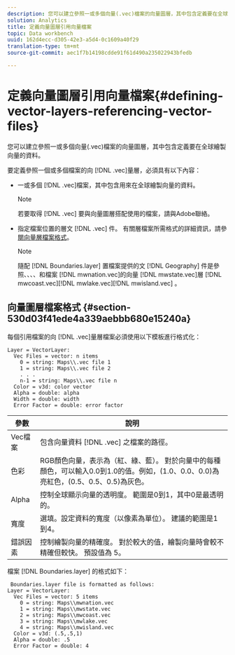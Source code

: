 ```yaml
---
description: 您可以建立參照一或多個向量(.vec)檔案的向量圖層，其中包含定義要在全球繪製向量的資料。
solution: Analytics
title: 定義向量圖層引用向量檔案
topic: Data workbench
uuid: 162d4ecc-d305-42e3-a5d4-0c1609a40f29
translation-type: tm+mt
source-git-commit: aec1f7b14198cdde91f61d490a235022943bfedb

---
```



# 定義向量圖層引用向量檔案{#defining-vector-layers-referencing-vector-files}

您可以建立參照一或多個向量(.vec)檔案的向量圖層，其中包含定義要在全球繪製向量的資料。

要定義參照一個或多個檔案的向 [!DNL .vec]量層，必須具有以下內容：

* 一或多個 [!DNL .vec]檔案，其中包含用來在全球繪製向量的資料。

   >[!NOTE]
   >
   >若要取得 [!DNL .vec] 要與向量圖層搭配使用的檔案，請與Adobe聯絡。

* 指定檔案位置的層文 [!DNL .vec] 件。 有關層檔案所需格式的詳細資訊，請參 [閱向量層檔案格式](../../../../home/c-geo-oview/c-wk-img-lyrs/c-wk-vctr-lyrs/c-def-vctr-files.md#section-530d03f41ede4a339aebbb680e15240a)。

   >[!NOTE]
   >
   >隨配 [!DNL Boundaries.layer] 置檔案提供的文 [!DNL Geography] 件是參照、、、、和檔案 [!DNL mwnation.vec]的向量 [!DNL mwstate.vec]層 [!DNL mwcoast.vec][!DNL mwlake.vec][!DNL mwisland.vec] 。

## 向量圖層檔案格式 {#section-530d03f41ede4a339aebbb680e15240a}

每個引用檔案的向 [!DNL .vec]量層檔案必須使用以下模板進行格式化：

```
Layer = VectorLayer:
  Vec Files = vector: n items
    0 = string: Maps\\.vec file 1
    1 = string: Maps\\.vec file 2
    . . .
    n-1 = string: Maps\\.vec file n
  Color = v3d: color vector
  Alpha = double: alpha
  Width = double: width
  Error Factor = double: error factor
```

| 參數 | 說明 |
|---|---|
| Vec檔案 | 包含向量資料 [!DNL .vec] 之檔案的路徑。 |
| 色彩 | RGB顏色向量，表示為（紅、綠、藍）。 對於向量中的每種顏色，可以輸入0.0到1.0的值。例如，(1.0、0.0、0.0)為亮紅色，(0.5、0.5、0.5)為灰色。 |
| Alpha | 控制全球顯示向量的透明度。 範圍是0到1，其中0是最透明的。 |
| 寬度 | 選填。設定資料的寬度（以像素為單位）。 建議的範圍是1到4。 |
| 錯誤因素 | 控制繪製向量的精確度。 對於較大的值，繪製向量時會較不精確但較快。 預設值為 5。 |

檔案 [!DNL Boundaries.layer] 的格式如下：

```
 Boundaries.layer file is formatted as follows:
Layer = VectorLayer:
  Vec Files = vector: 5 items
    0 = string: Maps\\mwnation.vec
    1 = string: Maps\\mwstate.vec
    2 = string: Maps\\mwcoast.vec
    3 = string: Maps\\mwlake.vec
    4 = string: Maps\\mwisland.vec
  Color = v3d: (.5,.5,1)
  Alpha = double: .5
  Error Factor = double: 4
```

